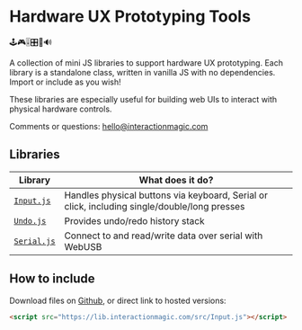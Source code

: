 # Hardware UX Prototyping Tools

🕹️🎮🎚️🎛️🎹🔊 

A collection of mini JS libraries to support hardware UX prototyping. Each library is a standalone class, written in vanilla JS with no dependencies. Import or include as you wish!

These libraries are especially useful for building web UIs to interact with physical hardware controls.

Comments or questions: hello@interactionmagic.com 

## Libraries

| Library | What does it do? |
| --- | --- |
| [`Input.js`](https://lib.interactionmagic.com/src/Input.js) | Handles physical buttons via keyboard, Serial or click, including single/double/long presses |
| [`Undo.js`](https://lib.interactionmagic.com/src/Undo.js) | Provides undo/redo history stack | 
| [`Serial.js`](https://lib.interactionmagic.com/src/Serial.js) | Connect to and read/write data over serial with WebUSB |

## How to include

Download files on [Github](https://github.com/Interaction-Magic/ux-proto-tools), or direct link to hosted versions:

```html
<script src="https://lib.interactionmagic.com/src/Input.js"></script>
```